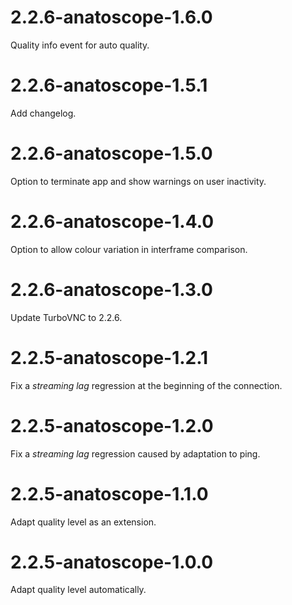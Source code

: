 2.2.6-anatoscope-1.6.0
=====

Quality info event for auto quality.

2.2.6-anatoscope-1.5.1
=====

Add changelog.

2.2.6-anatoscope-1.5.0
=====

Option to terminate app and show warnings on user inactivity.

2.2.6-anatoscope-1.4.0
=====

Option to allow colour variation in interframe comparison.

2.2.6-anatoscope-1.3.0
=====

Update TurboVNC to 2.2.6.

2.2.5-anatoscope-1.2.1
=====

Fix a *streaming lag* regression at the beginning of the connection.

2.2.5-anatoscope-1.2.0
=====

Fix a *streaming lag* regression caused by adaptation to ping.

2.2.5-anatoscope-1.1.0
=====

Adapt quality level as an extension.

2.2.5-anatoscope-1.0.0
=====

Adapt quality level automatically.
